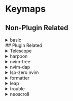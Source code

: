 # Keymaps

## Non-Plugin Related
<details/>
    <summary>basic</summary>
- `<leader>t`   - Enter Terminal Mode
- `<Esc>`       - Escape Terminal Mode
- `<leader>d`   - Black Hole Delete
- `<leader>e`   - Vim File Explorer
</details>
## Plugin Related
<details/>
    <summary>Telescope</summary>
- `<leader>y`   - Copy to System Clipboard
- `<leader>ff`  - Toggle Telescope Find Files
- `<leader>fg`  - Toggle Telescope Live Grep
- `<leader>fh`  - Toggle Telescope Help Tags

</details>

<details/>
    <summary>harpoon</summary>
- `Ctrl-e`      - Open Stabbed Windows
- `<leader>a`   - Stab Window
- `Ctrl-t`      - Switch to Window 1
- `Ctrl-h`      - Swith to Window 2
</details>

<details/>
	<summary>nvim-tree</summary>
- `<leader>-f`  - Open Tree
</details>

<details/>
	<summary>nvim-dap</summary>
- `Alt-t`       - Toggle Dap Window
- `Ctrl-c`      - Continue
- `Ctrl-right`  - Step Over
- `Ctrl-down`   - Step Into 
- `Ctrl-up`     - Step Out
- `Ctrl-x`      - Toggle Breakpoint
- `Ctrl-t`      - Reset
- `Ctrl-k`      - Eval
- `Ctrl-w`      - Elements Watches Add
- `Ctrl-m`      - Float Element
- `Ctrl-v`      - Float Element Scopes
- `Ctrl-r`      - Flaot Element Repl
- `Ctrl-q`      - Terminate

</details>

<details/>
	<summary>lsp-zero.nvim</summary>
- `gD`          - Goto Decleration
- `gd`          - Goto Definition
- `K`           - Hover
- `<leader>vws` - Workspace Symbol
- `<leader>vd`  - Diagnostic Open Float
- `[d`          - Diagnostic Goto Next
- `]d`          - Diagnostic Goto Previous
- `<leader>vca` - Code Action
- `<leader>vrr` - References
- `Ctrl-h`      - Signature Help
- `,f`          - Formatting (See formatter Plugin)

</details>

<details/>
	<summary>formatter</summary>
- `<leader>F`   - Format Write

</details>

<details/>
	<summary>leap</summary>
- `s`           - leap Forward
- `S`           - leap Backwards
</details>

<details/>
	<summary>trouble</summary>
- `<leader>xx`  - Diagnostics Toggle
- `<leader>xX`  - Diagnostics Toggle for Current Buffer
- `<leader>xs`  - Symbols Toggle
- `<leader>xl`  - Lsp Toggle Focus Window Position Right False
- `<leader>xL`  - Loclist Toggle
- `<leader>xQ`  - Trouble Quick Fix List Toggle
</details>

<details/>
	<summary>neoscroll</summary>
- `Ctrl-d`      - Scroll Down 
- `Ctrl-u`      - Scroll Up 
- `Ctrl-b`      - Large Scroll Up 
- `Ctrl-f`      - Large Scroll Down
- `C-y`         - Little Scroll Up
</details>
